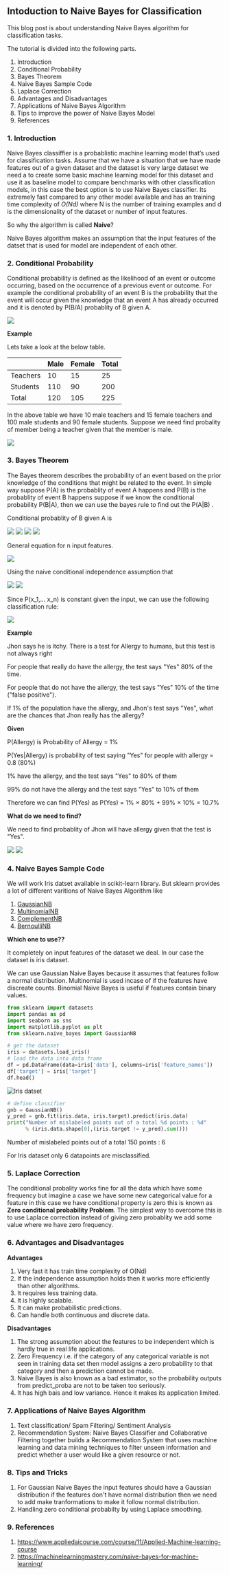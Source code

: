 ## Intoduction to Naive Bayes for Classification



This blog post is about understanding Naive Bayes algorithm for classification tasks.

The tutorial is divided into the following parts.

1. Introduction
2. Conditional Probability
3. Bayes Theorem
4. Naive Bayes Sample Code
5. Laplace Correction
6. Advantages and Disadvantages
7. Applications of Naive Bayes Algorithm
8. Tips to improve the power of Naive Bayes Model
9. References


### 1. Introduction

Naive Bayes classiffier is a probablistic machine learning model that’s used for classification tasks. Assume that we have a situation that we have made features out of a given dataset and the dataset is very large dataset we need a to create some basic machine learning model for this dataset and use it as baseline model to compare benchmarks with other classification models, in this case the best option is to use Naive Bayes classifier. Its extremely fast compared to any other model available and has an training time complexity of *O(Nd)* where N is the number of training examples and d is the dimensionality of the dataset or number of input features. 

So why the algorithm is called **Naive**?

Naive Bayes algorithm makes an assumption that the input features of the datset that is used for model are independent of each other.

### 2. Conditional Probability

Conditional probability is defined as the likelihood of an event or outcome occurring, based on the occurrence of a previous event or outcome. For example the conditional probability of an event B is the probability that the event will occur given the knowledge that an event A has already occurred and it is denoted by P(B/A) probablity of B given A. 

<img src="https://latex.codecogs.com/svg.latex?\Large&space;P(B|A) = \frac{P(A \cap B)}{P(A)}"/>

**Example**

Lets take a look at the below table.

|           | Male | Female | Total |
|-----------|------|--------|-------|
| Teachers  | 10   | 15     | 25    |
| Students  | 110  | 90     | 200   |
| Total     | 120  | 105    | 225   |

In the above table we have 10 male teachers and 15 female teachers and 100 male students and 90 female students. Suppose we need find probality of member being a teacher given that the member is male.


<img src="https://latex.codecogs.com/svg.latex?\Large&space;P(Teacher|Male) = \frac{P(Male \cap Teacher)}{P(Male)} = \frac{10} {120} = 0.0833"/>


### 3. Bayes Theorem

The Bayes theorem describes the probability of an event based on the prior knowledge of the conditions that might be related to the event. In simple way suppose P(A) is the probablity of event A happens and P(B) is the probablity of event B happens suppose if we know the conditional probability P(B|A), then we can use the bayes rule to find out the P(A|B) .

Conditional probablity of B given A is

<img src="https://latex.codecogs.com/svg.latex?\Large&space;P(B|A) = \frac {P(A \cap B)}{P(A)}"/>


<img src="https://latex.codecogs.com/svg.latex?\Large&space;P(A|B) = \frac {P(A \cap B)}{P(B)}"/>

<img src="https://latex.codecogs.com/svg.latex?\Large&space;P(A \cap B) = P(A|B) * P(B) = P(B|A) * P(A)"/>

<img src="https://latex.codecogs.com/svg.latex?\Large&space;P(B|A) = P(A|B) * \frac {P(B)}{P(A)}"/>


General equation for n input features.

<img src="https://latex.codecogs.com/svg.latex?\Large&space;P(y \mid x_1, \dots, x_n) = \frac{P(y) P(x_1, \dots x_n \mid y)}{P(x_1, \dots, x_n)}"/>

Using the naive conditional independence assumption that

<img src="https://latex.codecogs.com/svg.latex?\Large&space;P(x_i | y, x_1, \dots, x_{i-1}, x_{i+1}, \dots, x_n) = P(x_i | y)"/>


<img src="https://latex.codecogs.com/svg.latex?\Large&space;P(y \mid x_1, \dots, x_n) = \frac{P(y) \prod_{i=1}^{n} P(x_i \mid y)}{P(x_1, \dots, x_n)}"/>

Since P(x_1,... x_n) is constant given the input, we can use the following classification rule:

<img src="https://latex.codecogs.com/svg.latex?\Large&space;\begin{align}\begin{aligned}P(y \mid x_1, \dots, x_n) \propto P(y) \prod_{i=1}^{n} P(x_i \mid y)\\\Downarrow\\\hat{y} = \arg\max_y P(y) \prod_{i=1}^{n} P(x_i \mid y),\end{aligned}\end{align}"/>



**Example**

Jhon says he is itchy. There is a test for Allergy to humans, but this test is not always right

For people that really do have the allergy, the test says "Yes" 80% of the time.

For people that do not have the allergy, the test says "Yes" 10% of the time ("false positive").

If 1% of the population have the allergy, and Jhon's test says "Yes", what are the chances that Jhon really has the allergy?

<b>Given</b>

P(Allergy) is Probability of Allergy = 1%

P(Yes|Allergy) is probability of test saying "Yes" for people with allergy = 0.8 (80%)

1% have the allergy, and the test says "Yes" to 80% of them

99% do not have the allergy and the test says "Yes" to 10% of them

Therefore we can find P(Yes) as P(Yes) = 1% × 80% + 99% × 10% = 10.7%

<b>What do we need to find?</b>

We need to find probablity of Jhon will have allergy given that the test is "Yes".

<img src="https://latex.codecogs.com/svg.latex?\Large&space;P(Allergy|Yes) = P(Yes|Allergy) * \frac {P(Allergy)}{P(Yes)}"/>


<img src="https://latex.codecogs.com/svg.latex?\Large&space;P(Allergy|Yes) = \frac{0.01 * 0.8 }{10.7} = 0.0748"/>


### 4. Naive Bayes Sample Code

We will work Iris datset available in scikit-learn library. But sklearn provides a lot of different varitions of Naive Bayes Algorithm like

1. [GaussianNB](https://scikit-learn.org/stable/modules/generated/sklearn.naive_bayes.GaussianNB.html)
1. [MultinomialNB](https://scikit-learn.org/stable/modules/generated/sklearn.naive_bayes.MultinomialNB.html#sklearn.naive_bayes.MultinomialNB)
1. [ComplementNB](https://scikit-learn.org/stable/modules/generated/sklearn.naive_bayes.ComplementNB.html#sklearn.naive_bayes.ComplementNB)
1. [BernoulliNB](https://scikit-learn.org/stable/modules/generated/sklearn.naive_bayes.BernoulliNB.html#sklearn.naive_bayes.BernoulliNB)


<b>Which one to use??</b>

It completely on input features of the dataset we deal. In our case the dataset is iris dataset.

We can use Gaussian Naive Bayes because it assumes that features follow a normal distribution. Multinomial is used incase of if the features have discreate counts. Binomial Naive Bayes is useful if features contain binary values.

```python
from sklearn import datasets
import pandas as pd
import seaborn as sns
import matplotlib.pyplot as plt
from sklearn.naive_bayes import GaussianNB

# get the dataset
iris = datasets.load_iris()
# load the data into data frame
df = pd.DataFrame(data=iris['data'], columns=iris['feature_names'])
df['target'] = iris['target']
df.head()
```

![Iris datset](assets/iris.png)

```python
# define classifier
gnb = GaussianNB()
y_pred = gnb.fit(iris.data, iris.target).predict(iris.data)
print("Number of mislabeled points out of a total %d points : %d"
      % (iris.data.shape[0],(iris.target != y_pred).sum()))
```
Number of mislabeled points out of a total 150 points : 6


For Iris dataset only 6 datapoints are misclassified.

### 5. Laplace Correction

The conditional probality works fine for all the data which have some frequency but imagine a case we have some new categorical value for a feature in this case we have conditional property is zero this is known as **Zero conditional probability Problem**. The simplest way to overcome this is to use Laplace correction instead of giving zero probablity we add some value where we have zero frequency.

### 6. Advantages and Disadvantages
**Advantages**
1. Very fast it has train time complexity of O(Nd)
2. If the independence assumption holds then it works more efficiently than other algorithms.
3. It requires less training data.
4. It is highly scalable.
5. It can make probabilistic predictions.
6. Can handle both continuous and discrete data.

**Disadvantages**
1. The strong assumption about the features to be independent which is hardly true in real life applications.
2. Zero Frequency i.e. if the category of any categorical variable is not seen in training data set then model assigns a zero probability to that category and then a prediction cannot be made.
3. Naive Bayes is also known as a bad estimator, so the probability outputs from predict_proba are not to be taken too seriously.
4. It has high bais and low variance. Hence it makes its application limited.

### 7. Applications of Naive Bayes Algorithm
1. Text classification/ Spam Filtering/ Sentiment Analysis
2. Recommendation System: Naive Bayes Classifier and Collaborative Filtering together builds a Recommendation System that uses machine learning and data mining techniques to filter unseen information and predict whether a user would like a given resource or not.

### 8. Tips and Tricks
1. For Gaussian Naive Bayes the input features should have a Gaussian distribution if the features don't have normal distribution then we need to add make tranformations to make it follow normal distribution.
2. Handling zero conditional probabilty by using Laplace smoothing.

### 9. References
1. https://www.appliedaicourse.com/course/11/Applied-Machine-learning-course
2. https://machinelearningmastery.com/naive-bayes-for-machine-learning/
